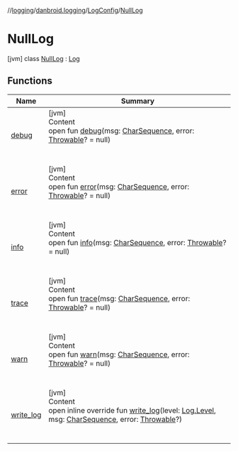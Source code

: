 //[logging](../../../../index.md)/[danbroid.logging](../../index.md)/[LogConfig](../index.md)/[NullLog](index.md)



# NullLog  
 [jvm] class [NullLog](index.md) : [Log](../../-log/index.md)   


## Functions  
  
|  Name |  Summary | 
|---|---|
| <a name="danbroid.logging/Log/debug/#kotlin.CharSequence#kotlin.Throwable?/PointingToDeclaration/"></a>[debug](../../-log/debug.md)| <a name="danbroid.logging/Log/debug/#kotlin.CharSequence#kotlin.Throwable?/PointingToDeclaration/"></a>[jvm]  <br>Content  <br>open fun [debug](../../-log/debug.md)(msg: [CharSequence](https://kotlinlang.org/api/latest/jvm/stdlib/kotlin/-char-sequence/index.html), error: [Throwable](https://kotlinlang.org/api/latest/jvm/stdlib/kotlin/-throwable/index.html)? = null)  <br><br><br>|
| <a name="danbroid.logging/Log/error/#kotlin.CharSequence#kotlin.Throwable?/PointingToDeclaration/"></a>[error](../../-log/error.md)| <a name="danbroid.logging/Log/error/#kotlin.CharSequence#kotlin.Throwable?/PointingToDeclaration/"></a>[jvm]  <br>Content  <br>open fun [error](../../-log/error.md)(msg: [CharSequence](https://kotlinlang.org/api/latest/jvm/stdlib/kotlin/-char-sequence/index.html), error: [Throwable](https://kotlinlang.org/api/latest/jvm/stdlib/kotlin/-throwable/index.html)? = null)  <br><br><br>|
| <a name="danbroid.logging/Log/info/#kotlin.CharSequence#kotlin.Throwable?/PointingToDeclaration/"></a>[info](../../-log/info.md)| <a name="danbroid.logging/Log/info/#kotlin.CharSequence#kotlin.Throwable?/PointingToDeclaration/"></a>[jvm]  <br>Content  <br>open fun [info](../../-log/info.md)(msg: [CharSequence](https://kotlinlang.org/api/latest/jvm/stdlib/kotlin/-char-sequence/index.html), error: [Throwable](https://kotlinlang.org/api/latest/jvm/stdlib/kotlin/-throwable/index.html)? = null)  <br><br><br>|
| <a name="danbroid.logging/Log/trace/#kotlin.CharSequence#kotlin.Throwable?/PointingToDeclaration/"></a>[trace](../../-log/trace.md)| <a name="danbroid.logging/Log/trace/#kotlin.CharSequence#kotlin.Throwable?/PointingToDeclaration/"></a>[jvm]  <br>Content  <br>open fun [trace](../../-log/trace.md)(msg: [CharSequence](https://kotlinlang.org/api/latest/jvm/stdlib/kotlin/-char-sequence/index.html), error: [Throwable](https://kotlinlang.org/api/latest/jvm/stdlib/kotlin/-throwable/index.html)? = null)  <br><br><br>|
| <a name="danbroid.logging/Log/warn/#kotlin.CharSequence#kotlin.Throwable?/PointingToDeclaration/"></a>[warn](../../-log/warn.md)| <a name="danbroid.logging/Log/warn/#kotlin.CharSequence#kotlin.Throwable?/PointingToDeclaration/"></a>[jvm]  <br>Content  <br>open fun [warn](../../-log/warn.md)(msg: [CharSequence](https://kotlinlang.org/api/latest/jvm/stdlib/kotlin/-char-sequence/index.html), error: [Throwable](https://kotlinlang.org/api/latest/jvm/stdlib/kotlin/-throwable/index.html)? = null)  <br><br><br>|
| <a name="danbroid.logging/LogConfig.NullLog/write_log/#danbroid.logging.Log.Level#kotlin.CharSequence#kotlin.Throwable?/PointingToDeclaration/"></a>[write_log](write_log.md)| <a name="danbroid.logging/LogConfig.NullLog/write_log/#danbroid.logging.Log.Level#kotlin.CharSequence#kotlin.Throwable?/PointingToDeclaration/"></a>[jvm]  <br>Content  <br>open inline override fun [write_log](write_log.md)(level: [Log.Level](../../-log/-level/index.md), msg: [CharSequence](https://kotlinlang.org/api/latest/jvm/stdlib/kotlin/-char-sequence/index.html), error: [Throwable](https://kotlinlang.org/api/latest/jvm/stdlib/kotlin/-throwable/index.html)?)  <br><br><br>|

